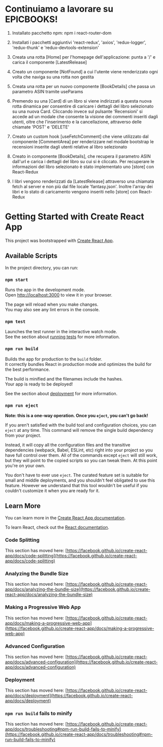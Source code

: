 # Continuiamo a lavorare su EPICBOOKS!

1. Installato pacchetto npm: npm i react-router-dom

2. Installati i pacchetti aggiuntivi 'react-redux', 'axios', 'redux-logger', 'redux-thunk' e 'redux-devtools-extension'

3. Creata una rotta [Home] per l'homepage dell'applicazione: punta a '/' e carica il componente [LatestRelease]

4. Creato un componente [NotFound] a cui l'utente viene renderizzato ogni volta che naviga su una rotta non gestita

5. Creata una rotta per un nuovo componente [BookDetails] che passa un parametro ASIN tramite useParams

6. Premendo su una [Card] di un libro si viene indirizzati a questa nuova rotta dinamica per consentire di caricare i dettagli del libro selezionato su una nuova Card. Cliccando invece sul pulsante 'Recensioni' si accede ad un modale che consente la visione dei commenti inseriti dagli utenti, oltre che l'inserimento e la cancellazione, attraverso delle chiamate 'POST' e 'DELETE'

7. Creato un custom hook [useFetchComment] che viene utilizzato dal componente [CommentArea] per renderizzare nel modale bootstrap le recensioni inserite dagli utenti relative al libro selezionato

8. Creato in componente [BookDetails], che recupera il parametro ASIN dall'url e carica i dettagli del libro su cui si è cliccato. Per recuperare le informazioni del libro selezionato è stato implementato uno [store] con React-Redux

9. I libri vengono renderizzati da [LatestRelease] attraverso una chiamata fetch al server e non più dal file locale 'fantasy.json'. Inoltre l'array dei libri e lo stato di caricamento vengono inseriti nello [store] con React-Redux

# Getting Started with Create React App

This project was bootstrapped with [Create React App](https://github.com/facebook/create-react-app).

## Available Scripts

In the project directory, you can run:

### `npm start`

Runs the app in the development mode.\
Open [http://localhost:3000](http://localhost:3000) to view it in your browser.

The page will reload when you make changes.\
You may also see any lint errors in the console.

### `npm test`

Launches the test runner in the interactive watch mode.\
See the section about [running tests](https://facebook.github.io/create-react-app/docs/running-tests) for more information.

### `npm run build`

Builds the app for production to the `build` folder.\
It correctly bundles React in production mode and optimizes the build for the best performance.

The build is minified and the filenames include the hashes.\
Your app is ready to be deployed!

See the section about [deployment](https://facebook.github.io/create-react-app/docs/deployment) for more information.

### `npm run eject`

**Note: this is a one-way operation. Once you `eject`, you can't go back!**

If you aren't satisfied with the build tool and configuration choices, you can `eject` at any time. This command will remove the single build dependency from your project.

Instead, it will copy all the configuration files and the transitive dependencies (webpack, Babel, ESLint, etc) right into your project so you have full control over them. All of the commands except `eject` will still work, but they will point to the copied scripts so you can tweak them. At this point you're on your own.

You don't have to ever use `eject`. The curated feature set is suitable for small and middle deployments, and you shouldn't feel obligated to use this feature. However we understand that this tool wouldn't be useful if you couldn't customize it when you are ready for it.

## Learn More

You can learn more in the [Create React App documentation](https://facebook.github.io/create-react-app/docs/getting-started).

To learn React, check out the [React documentation](https://reactjs.org/).

### Code Splitting

This section has moved here: [https://facebook.github.io/create-react-app/docs/code-splitting](https://facebook.github.io/create-react-app/docs/code-splitting)

### Analyzing the Bundle Size

This section has moved here: [https://facebook.github.io/create-react-app/docs/analyzing-the-bundle-size](https://facebook.github.io/create-react-app/docs/analyzing-the-bundle-size)

### Making a Progressive Web App

This section has moved here: [https://facebook.github.io/create-react-app/docs/making-a-progressive-web-app](https://facebook.github.io/create-react-app/docs/making-a-progressive-web-app)

### Advanced Configuration

This section has moved here: [https://facebook.github.io/create-react-app/docs/advanced-configuration](https://facebook.github.io/create-react-app/docs/advanced-configuration)

### Deployment

This section has moved here: [https://facebook.github.io/create-react-app/docs/deployment](https://facebook.github.io/create-react-app/docs/deployment)

### `npm run build` fails to minify

This section has moved here: [https://facebook.github.io/create-react-app/docs/troubleshooting#npm-run-build-fails-to-minify](https://facebook.github.io/create-react-app/docs/troubleshooting#npm-run-build-fails-to-minify)
